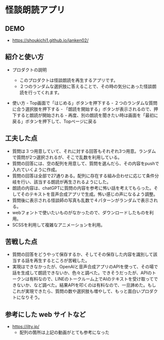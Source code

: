 # 怪談朗読アプリ
## DEMO

  - https://shoukichi1.github.io/janken02/

## 紹介と使い方

  - プロダクトの説明
    - このプロダクトは怪談朗読を再生するアプリです。
    - ２つのランダムな選択肢に答えることで、その時の気分にあった怪談朗読を行ってくれます。

  -  使い方
    - Top画面で「はじめる」ボタンを押下する
    - ２つのランダムな質問に合う選択肢を押下する
    - 「朗読を開始する」ボタンが表示されるので、押下すると朗読が開始される
    - 再度、別の朗読を聞きたい時は画面を「最初に戻る」ボタンを押下して、Topページに戻る


## 工夫した点

  - 質問は３つ用意していて、それに対する回答もそれぞれ3つ用意。ランダムで質問が2つ選択されるが、そこで乱数を利用している。
  - 質問の回答には、空の配列を用意して、質問を選んだら、その内容をpushで入れていくように作成。
  - 質問の回答は全部で27通りある。配列に存在する組み合わせに応じて条件分岐を行い、該当する朗読が再生されるようにした。
  - 朗読の内容は、chatGPTに質問の内容を参考に怖い話を考えてもらった。そしてそのテキストを音声合成アプリで生成。怖い感じの声になるよう調整。
  - 質問後に表示される怪談師の写真も乱数で４パターンがランダムで表示される。
  - webフォントで使いたいものがなかったので、ダウンロードしたものを利用。
  - SCSSを利用して複雑なアニメーションを利用。


## 苦戦した点

  - 質問の回答をどうやって保存するか、そしてその保存した内容を識別して該当する話を再生するところが苦戦した。
  - 実現はできなかったが、OpenAIと音声合成アプリのAPIを使って、その場で話を生成して朗読できないか、色々と調べた。できそうだったが、APIのトークンは有料なので、LINEのトークルーム上でAIのテキストを受け取ってできないか、など調べた。結果APIを叩くのは有料なので、一旦諦めた。もしこれが実現できたら、質問の数や選択肢も増やして、もっと面白いプロダクトになりそう。
  　
  

## 参考にした web サイトなど

  - https://ilty.jp/
    - 配列の箇所は上記の動画がとても参考になった